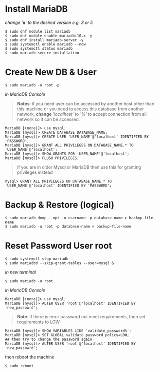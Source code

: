 # Install MariaDB
_change '__x__' to the desired version e.g. 3 or 5_
```
$ sudo dnf module list mariadb
$ sudo dnf module enable mariadb:10.x -y
$ sudo dnf install mariadb-server -y
$ sudo systemctl enable mariadb --now
$ sudo systemctl status mariadb
$ sudo mariadb-secure-installation
```
# Create New DB & User
```
$ sudo mariadb -u root -p
```
_in MariaDB Console_
> **Notes**: if you need user can be accessed by another host other than this machine or you need to access this database from another network, **change** _'localhost'_ to _'%'_ to accept connection from all network so it can be accessed.
```
MariaDB [(none)]> use mysql;
MariaDB [mysql]> CREATE DATABASE DATABASE_NAME;
MariaDB [mysql]> CREATE USER 'USER_NAME'@'localhost' IDENTIFIED BY 'PASSWORD';
MariaDB [mysql]> GRANT ALL PRIVILEGES ON DATABASE_NAME.* TO 'USER_NAME'@'localhost';
MariaDB [mysql]> SHOW GRANTS FOR 'USER_NAME'@'localhost';
MariaDB [mysql]> FLUSH PRIVILEGES;
```
> If you are in older Mysql or MariaDB then use this for granting privileges instead    
```
mysql> GRANT ALL PRIVILEGES ON DATABASE_NAME.* TO 'USER_NAME'@'localhost' IDENTIFIED BY 'PASSWORD';
```
# Backup & Restore (logical)
```
$ sudo mariadb-dump --opt -u username -p database-name > backup-file-name
$ sudo mariadb -u root -p database-name < backup-file-name
```
# Reset Password User **root**
```
$ sudo systemctl stop mariadb
$ sudo mariadbd --skip-grant-tables --user=mysql &
```
_in new terminal_
```
$ sudo mariadb -u root
```
_in MariaDB Console_
```
MariaDB [(none)]> use mysql;
MariaDB [mysql]> ALTER USER 'root'@'localhost' IDENTIFIED BY 'new_passowrd';
```
> **Note**: if there is error password not meet requirements, then set requirements to LOW:
```
MariaDB [mysql]> SHOW VARIABLES LIKE 'validate_password%';
MariaDB [mysql]> SET GLOBAL validate_password_policy=LOW;
## then try to change the password again
MariaDB [mysql]> ALTER USER 'root'@'localhost' IDENTIFIED BY 'new_passowrd';
```
then reboot the machine
```
$ sudo reboot
```